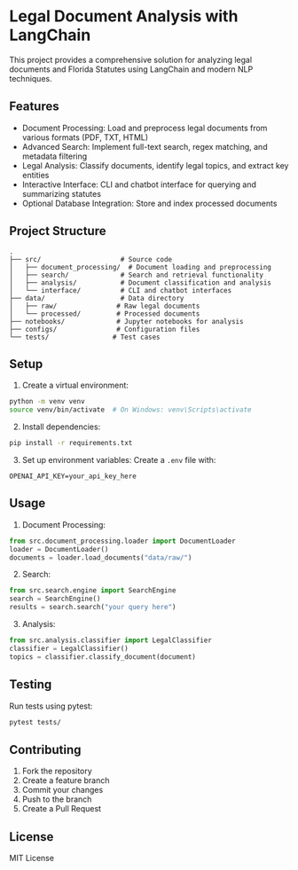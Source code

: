 # Legal Document Analysis with LangChain

This project provides a comprehensive solution for analyzing legal documents and Florida Statutes using LangChain and modern NLP techniques.

## Features

- Document Processing: Load and preprocess legal documents from various formats (PDF, TXT, HTML)
- Advanced Search: Implement full-text search, regex matching, and metadata filtering
- Legal Analysis: Classify documents, identify legal topics, and extract key entities
- Interactive Interface: CLI and chatbot interface for querying and summarizing statutes
- Optional Database Integration: Store and index processed documents

## Project Structure

```
.
├── src/                    # Source code
│   ├── document_processing/  # Document loading and preprocessing
│   ├── search/             # Search and retrieval functionality
│   ├── analysis/           # Document classification and analysis
│   └── interface/          # CLI and chatbot interfaces
├── data/                   # Data directory
│   ├── raw/               # Raw legal documents
│   └── processed/         # Processed documents
├── notebooks/             # Jupyter notebooks for analysis
├── configs/               # Configuration files
└── tests/                # Test cases
```

## Setup

1. Create a virtual environment:
```bash
python -m venv venv
source venv/bin/activate  # On Windows: venv\Scripts\activate
```

2. Install dependencies:
```bash
pip install -r requirements.txt
```

3. Set up environment variables:
Create a `.env` file with:
```
OPENAI_API_KEY=your_api_key_here
```

## Usage

1. Document Processing:
```python
from src.document_processing.loader import DocumentLoader
loader = DocumentLoader()
documents = loader.load_documents("data/raw/")
```

2. Search:
```python
from src.search.engine import SearchEngine
search = SearchEngine()
results = search.search("your query here")
```

3. Analysis:
```python
from src.analysis.classifier import LegalClassifier
classifier = LegalClassifier()
topics = classifier.classify_document(document)
```

## Testing

Run tests using pytest:
```bash
pytest tests/
```

## Contributing

1. Fork the repository
2. Create a feature branch
3. Commit your changes
4. Push to the branch
5. Create a Pull Request

## License

MIT License 
